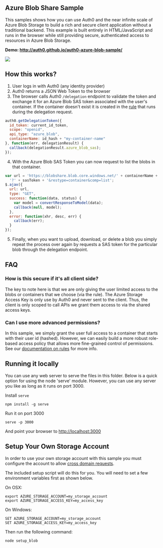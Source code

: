## Azure Blob Share Sample

This samples shows how you can use Auth0 and the near infinite scale of Azure Blob Storage to build a rich and secure client application without a traditional backend. This example is built entirely in HTML/JavaScript and runs in the browser while still providing secure, authenticated access to resources in Azure Blob Storage.

**Demo: <http://auth0.github.io/auth0-azure-blob-sample/>**

![](https://cloudup.com/cpVf72JC-_6+)

## How this works?

1. User logs in with Auth0 (any identity provider)
2. Auth0 returns a JSON Web Token to the browser
3. The browser calls Auth0 `/delegation` endpoint to validate the token and exchange it for an Azure Blob SAS token associated with the user's container. If the container doesn't exist it is created in the [rule](rule.js) that runs during the delegation request.

  ```js  
  auth0.getDelegationToken({
    id_token: current_id_token,
    scope: "openid",
    api_type: "azure_blob",
    containerName: id_hash + "my-container-name"
  }, function(err, delegationResult) {
    callback(delegationResult.azure_blob_sas);
  });
  ```

4. With the Azure Blob SAS Token you can now request to list the blobs in that container.

  ```js
  var url = 'https://blobshare.blob.core.windows.net/' + containerName +
    '?' + sasToken + '&restype=container&comp=list';
  $.ajax({
    url: url,
    type: "GET",
    success: function(data, status) {
      var model = convertResponseToModel(data);
      callback(null, model);
    },
    error: function(xhr, desc, err) {
      callback(err);
    }
  });

  ```

5. Finally, when you want to upload, download, or delete a blob you simply repeat the process over again by requests a SAS token for the particular blob through the delegation endpoint.


## FAQ

### How is this secure if it's all client side?

The key to note here is that we are only giving the user limited access to the blobs or containers that we choose (via the rule). The Azure Storage Access Key is only use by Auth0 and never sent to the client. Thus, the client is only scoped to call APIs we grant them access to via the shared access keys.

### Can I use more advanced permissions?

In this sample, we simply grant the user full access to a container that starts with their user id (hashed). However, we can easily build a more robust role-based access policy that allows more fine-grained control of permissions. See our [documentation on rules](https://auth0.com/docs/rules) for more info.

## Running it locally

You can use any web server to serve the files in this folder. Below is a quick option for using the node 'serve' module. However, you can use any server you like as long as it runs on port 3000.

Install `serve`

    npm install -g serve

Run it on port 3000

    serve -p 3000

And point your browser to <http://localhost:3000>

## Setup Your Own Storage Account

In order to use your own storage account with this sample you must configure the account to allow [cross domain requests](https://msdn.microsoft.com/en-us/library/azure/dn535601.aspx).

The included setup script will do this for you. You will need to set a few environment variables first as shown below.

On OSX:

~~~
export AZURE_STORAGE_ACCOUNT=my_storage_account
export AZURE_STORAGE_ACCESS_KEY=my_access_key
~~~

On Windows:

~~~
SET AZURE_STORAGE_ACCOUNT=my_storage_account
SET AZURE_STORAGE_ACCESS_KEY=my_access_key
~~~

Then run the following command:

~~~
node setup_blob
~~~
